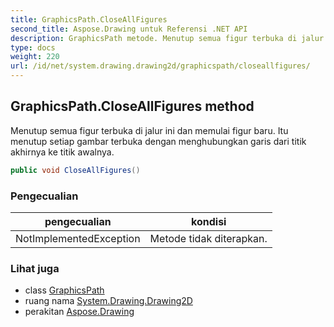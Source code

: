 ```yaml
---
title: GraphicsPath.CloseAllFigures
second_title: Aspose.Drawing untuk Referensi .NET API
description: GraphicsPath metode. Menutup semua figur terbuka di jalur ini dan memulai figur baru. Itu menutup setiap gambar terbuka dengan menghubungkan garis dari titik akhirnya ke titik awalnya.
type: docs
weight: 220
url: /id/net/system.drawing.drawing2d/graphicspath/closeallfigures/
---
```

## GraphicsPath.CloseAllFigures method

Menutup semua figur terbuka di jalur ini dan memulai figur baru. Itu menutup setiap gambar terbuka dengan menghubungkan garis dari titik akhirnya ke titik awalnya.

```csharp
public void CloseAllFigures()
```

### Pengecualian

| pengecualian | kondisi |
| --- | --- |
| NotImplementedException | Metode tidak diterapkan. |

### Lihat juga

* class [GraphicsPath](../)
* ruang nama [System.Drawing.Drawing2D](../../graphicspath/)
* perakitan [Aspose.Drawing](../../../)


